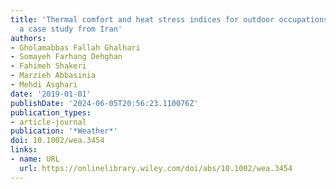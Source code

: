 ```yaml
---
title: 'Thermal comfort and heat stress indices for outdoor occupations over 15 years:
  a case study from Iran'
authors:
- Gholamabbas Fallah Ghalhari
- Somayeh Farhang Dehghan
- Fahimeh Shakeri
- Marzieh Abbasinia
- Mehdi Asghari
date: '2019-01-01'
publishDate: '2024-06-05T20:56:23.110076Z'
publication_types:
- article-journal
publication: '*Weather*'
doi: 10.1002/wea.3454
links:
- name: URL
  url: https://onlinelibrary.wiley.com/doi/abs/10.1002/wea.3454
---
```

